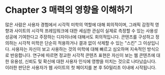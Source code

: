 # Chapter 3 매력의 영향을 이해하기

많은 사람은 사용자 경험에서 시각적 미학의 역할에 대해 회의적이며, 그래픽 감정적 영향과 사이트의 시각적 프레임워크에 대한 세심한 관심이 실제로 측정할 수 있는 사용성 성공에 기여한다고 주장하는 디자이너에 대해서도 회의적입니다. 콘텐츠를 구성하고 정의하는 시각적 미학은 단순히 적용하거나 결과 없이 삭제할 수 있는 "스킨" 그 이상입니다. 사용자는 자신이 보고 사용하는 것의 미학에 대해 빠르고 심오하며 지속적인 방식으로 반응합니다. 연구에 따르면 정교한 시각적 콘텐츠 표현은 자신이 보는 웹 콘텐츠에 대한 유용성, 신뢰도 및 확신에 대한 사용자 인식에 영향을 미치는 것으로 나타났습니다. 이러한 판단은 사용자가 웹 사이트의 첫 페이지를 본 후 50밀리초 이내에 시작됩니다.
